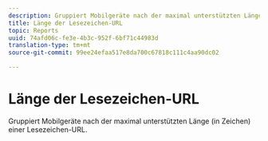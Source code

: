 ```yaml
---
description: Gruppiert Mobilgeräte nach der maximal unterstützten Länge (in Zeichen) einer Lesezeichen-URL.
title: Länge der Lesezeichen-URL
topic: Reports
uuid: 74afd06c-fe3e-4b3c-952f-6bf71c44983d
translation-type: tm+mt
source-git-commit: 99ee24efaa517e8da700c67818c111c4aa90dc02

---
```



# Länge der Lesezeichen-URL

Gruppiert Mobilgeräte nach der maximal unterstützten Länge (in Zeichen) einer Lesezeichen-URL.

